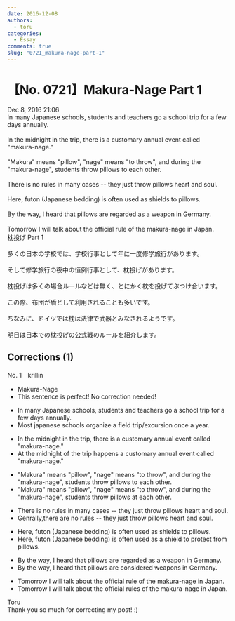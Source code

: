 ```yaml
---
date: 2016-12-08
authors:
  - toru
categories:
  - Essay
comments: true
slug: "0721_makura-nage-part-1"
---
```


# 【No. 0721】Makura-Nage Part 1
<div class="date">Dec 8, 2016 21:06</div>
<div id="post"><div id="body_show_ori">
In many Japanese schools, students and teachers go a school trip for a few days annually.<br/><br/>In the midnight in the trip, there is a customary annual event called "makura-nage."<br/><br/>"Makura" means "pillow", "nage" means "to throw", and during the "makura-nage", students throw pillows to each other.<br/><br/>There is no rules in many cases -- they just throw pillows heart and soul.<br/><br/>Here, futon (Japanese bedding) is often used as shields to pillows.<br/><br/>By the way, I heard that pillows are regarded as a weapon in Germany.<br/><br/>Tomorrow I will talk about the official rule of the makura-nage in Japan.
</div></div>

<!-- more -->

<div id="post_ja"><div id="body_show_mo">
枕投げ Part 1<br/><br/>多くの日本の学校では、学校行事として年に一度修学旅行があります。<br/><br/>そして修学旅行の夜中の恒例行事として、枕投げがあります。<br/><br/>枕投げは多くの場合ルールなどは無く、とにかく枕を投げてぶつけ合います。<br/><br/>この際、布団が盾として利用されることも多いです。<br/><br/>ちなみに、ドイツでは枕は法律で武器とみなされるようです。<br/><br/>明日は日本での枕投げの公式戦のルールを紹介します。
</div></div>

## Corrections (1)
<div id="block"><div class="first_name"> No. 1　<span class="just_name">krillin</span></div><div id="block2">
<ul class="correction_field">
<li class="incorrect">Makura-Nage</li>
<li class="corrected perfect">This sentence is perfect! No correction needed!</li>
</ul>
<ul class="correction_field">
<li class="incorrect">In many Japanese schools, students and teachers go a school trip for a few days annually.</li>
<li class="corrected correct">
Most japanese schools organize a field trip/excursion once a year.
</li>
</ul>
<ul class="correction_field">
<li class="incorrect">In the midnight in the trip, there is a customary annual event called "makura-nage."</li>
<li class="corrected correct">
<span class="f_red">At the </span>midnight of the trip happens a customary annual event called "makura-nage."
</li>
</ul>
<ul class="correction_field">
<li class="incorrect">"Makura" means "pillow", "nage" means "to throw", and during the "makura-nage", students throw pillows to each other.</li>
<li class="corrected correct">
"Makura" means "pillow", "nage" means "to throw", and during the "makura-nage", students throw pillows <span class="f_red">at</span> each other.
</li>
</ul>
<ul class="correction_field">
<li class="incorrect">There is no rules in many cases -- they just throw pillows heart and soul.</li>
<li class="corrected correct">
<span class="f_blue">Genrally,t</span>here <span class="f_red">are</span> no rules -- they just throw pillows heart and soul.
</li>
</ul>
<ul class="correction_field">
<li class="incorrect">Here, futon (Japanese bedding) is often used as shields to pillows.</li>
<li class="corrected correct">
Here, futon (Japanese bedding) is often used as a shield to protect from pillows.
</li>
</ul>
<ul class="correction_field">
<li class="incorrect">By the way, I heard that pillows are regarded as a weapon in Germany.</li>
<li class="corrected correct">
By the way, I heard that pillows are considered weapons in Germany.
</li>
</ul>
<ul class="correction_field">
<li class="incorrect">Tomorrow I will talk about the official rule of the makura-nage in Japan.</li>
<li class="corrected correct">
Tomorrow I will talk about the official rules of the makura-nage in Japan.
</li>
</ul>
</div><div class="name"><span class="just_name">Toru</span><br>
Thank you so much for correcting my post! :)
</div>
</div>
